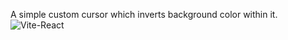A simple custom cursor which inverts background color within it.
![Vite-React](https://github.com/user-attachments/assets/aa112549-0b85-4dee-b059-e5bfd6d96932)
